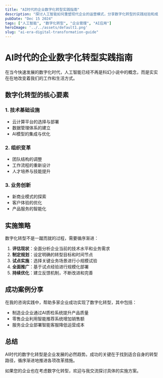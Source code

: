 ```yaml
---
title: "AI时代的企业数字化转型实践指南"
description: "探讨人工智能如何重塑现代企业的运营模式，分享数字化转型的实践经验和成功案例。"
pubDate: "Dec 15 2024"
tags: ["人工智能", "数字化转型", "企业管理", "AI应用"]
heroImage: '../../assets/default1.png'
slug: "ai-era-digital-transformation-guide"
---
```


# AI时代的企业数字化转型实践指南

在当今快速发展的数字化时代，人工智能已经不再是科幻小说中的概念，而是实实在在地改变着我们的工作和生活方式。

## 数字化转型的核心要素

### 1. 技术基础设施
- 云计算平台的选择与部署
- 数据管理体系的建立
- AI模型的集成与优化

### 2. 组织变革
- 团队结构的调整
- 工作流程的重新设计
- 人才培养与技能提升

### 3. 业务创新
- 新商业模式的探索
- 客户体验的优化
- 产品服务的智能化

## 实施策略

数字化转型不是一蹴而就的过程，需要循序渐进：

1. **评估现状**：全面分析企业当前的技术水平和业务需求
2. **制定规划**：设定明确的转型目标和时间节点
3. **试点实施**：选择关键业务场景进行小规模试验
4. **全面推广**：基于试点经验进行规模化部署
5. **持续优化**：建立反馈机制，不断改进和完善

## 成功案例分享

在我的咨询实践中，帮助多家企业成功实现了数字化转型，其中包括：

- 制造业企业通过AI质检系统提升产品质量
- 零售企业利用智能推荐系统增加销售额
- 服务业企业部署智能客服降低运营成本

## 总结

AI时代的数字化转型是企业发展的必然趋势。成功的关键在于找到适合自身的转型路径，循序渐进地推进各项改革措施。

如果您的企业也在考虑数字化转型，欢迎与我交流探讨具体的实施方案。